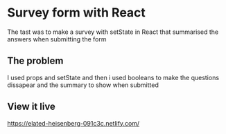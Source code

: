 # Survey form with React

The tast was to make a survey with setState in React that summarised the answers when submitting the form

## The problem

I used props and setState and then i used booleans to make the questions dissapear and the summary to show when submitted

## View it live
https://elated-heisenberg-091c3c.netlify.com/
